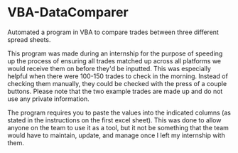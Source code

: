 # VBA-DataComparer
Automated a program in VBA to compare trades between three different spread sheets.

This program was made during an internship for the purpose of speeding up the process of ensuring all trades matched up across all platforms we would receive them on before they'd be inputted. This was especially helpful when there were 100-150 trades to check in the morning. Instead of checking them manually, they could be checked with the press of a couple buttons. Please note that the two example trades are made up and do not use any private information.

The program requires you to paste the values into the indicated columns (as stated in the instructions on the first excel sheet). This was done to allow anyone on the team to use it as a tool, but it not be something that the team would have to maintain, update, and manage once I left my internship with them.
